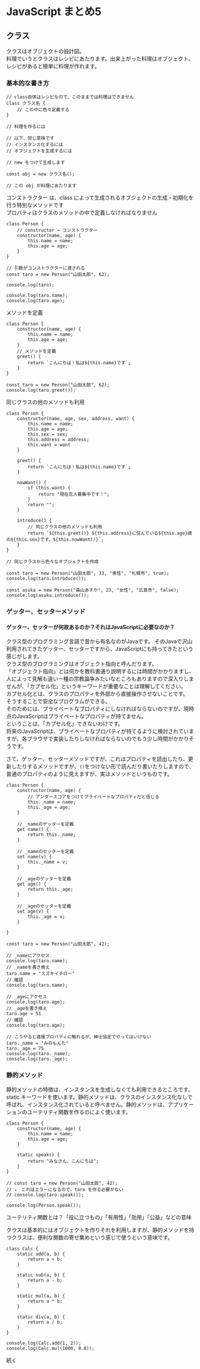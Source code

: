 # JavaScript まとめ5

## クラス

クラスはオブジェクトの設計図。  
料理でいうとクラスはレシピにあたります。出来上がった料理はオブジェクト。
レシピがあると簡単に料理が作れます。

### 基本的な書き方

```
// class自体はレシピなので、このままでは料理はできません
class クラス名 {
    // この中に色々定義する
}

// 料理を作るには

// 以下、同じ意味です
// インスタンス化するには
// オブジェクトを生成するには

// new をつけて生成します

const obj = new クラス名();

// この obj が料理にあたります
```
コンストラクター は、class によって生成されるオブジェクトの生成・初期化を行う特別なメソッドです  
プロパティはクラスのメソッドの中で定義しなければなりません
```
class Person {
    // constructor → コンストラクター
    constructor(name, age) {
        this.name = name;
        this.age = age;
    }
}

// 引数がコンストラクターに渡される
const taro = new Person("山田太郎", 62);

console.log(taro);

console.log(taro.name);
console.log(taro.age);
```
メソッドを定義
```
class Person {
    constructor(name, age) {
        this.name = name;
        this.age = age;
    }
    // メソッドを定義
    greet() {
        return `こんにちは！私は${this.name}です`;
    }
}

const taro = new Person("山田太郎", 62);
console.log(taro.greet());
```
同じクラスの他のメソッドも利用
```
class Person {
    constructor(name, age, sex, address, want) {
        this.name = name;
        this.age = age;
        this.sex = sex;
        this.address = address;
        this.want = want
    }

    greet() {
        return `こんにちは！私は${this.name}です`;
    }

    nowWant() {
        if (this.want) {
            return "現在恋人募集中です！";
        }
        return "";
    }

    introduce() {
        // 同じクラスの他のメソッドも利用
        return `${this.greet()} ${this.address}に住んでいる${this.age}歳の${this.sex}です。${this.nowWant()}`;
    }
}

// 同じクラスから色々なオブジェクトを作成

const taro = new Person("山田太郎", 33, "男性", "札幌市", true);
console.log(taro.introduce());

const asuka = new Person("森山あすか", 23, "女性", "広島市", false);
console.log(asuka.introduce());
```

### ゲッター、セッターメソッド

#### ゲッター、セッターが何故あるのか？それはJavaScriptに必要なのか？

クラス型のプログラミング言語で昔から有名なのがJavaです。 
そのJavaで沢山利用されてきたゲッター、セッターですから、JavaScriptにも持ってきたという感じがします。  
クラス型のプログラミングはオブジェクト指向と呼んだります。  
「オブジェクト指向」とは何かを教科書通り説明するには時間がかかりますし、人によって見解も違い一種の宗教論争みたいなところもありますので深入りしませんが、「カプセル化」というキーワードが重要なことは理解してください。  
カプセル化とは、クラスのプロパティを外部から直接操作させないことです。  
そうすることで安全なプログラムができる。  
そのためには、プライベートなプロパティにしなければならないのですが、現時点のJavaScriptはプライベートなプロパティが持てません。  
ということは、「カプセル化」できないわけです。  
将来のJavaScriptは、プライベートなプロパティが持てるように検討されていますが、各ブラウザで実装したりしなければならないのでもう少し時間がかかりそうです。

さて、ゲッター、セッターメソッドですが、これはプロパティを読出したり、更新したりするメソッドですが、`()`をつけない形で読んだり書いたりしますので、普通のプロパティのように見えますが、実はメソッドというものです。
```
class Person {
    constructor(name, age) {
        // アンダースコアをつけてプライベートなプロパティだと信じる
        this._name = name;
        this._age = age;
    }

    // _nameのゲッターを定義
    get name() {
        return this._name;
    }

    // _nameのセッターを定義
    set name(v) {
        this._name = v;
    }

    // _ageのゲッターを定義
    get age() {
        return this._age;
    }

    // _ageのセッターを定義
    set age(v) {
        this._age = v;
    }

}

const taro = new Person("山田太郎", 42);

// _nameにアクセス
console.log(taro.name);
// _nameを書き換え
taro.name = "スズキイチロー"
// 確認
console.log(taro.name);

// _ageにアクセス
console.log(taro.age);
// _ageを書き換え
taro.age = 51
// 確認
console.log(taro.age);

// こうやると直接プロパティに触れるが、紳士協定でやってはいけない
taro._name = "みのもんた"
taro._age = 75
console.log(taro._name);
console.log(taro._age);
```

### 静的メソッド

静的メソッドの特徴は、インスタンスを生成しなくても利用できるところです。
static キーワードを使います。静的メソッドは、クラスのインスタンス化なしで呼ばれ、インスタンス化されていると呼べません。静的メソッドは、アプリケーションのユーテリティ関数を作るのによく使います。

```
class Person {
    constructor(name, age) {
        this.name = name;
        this.age = age;
    }

    static speak() {
        return "みなさん、こんにちは";
    }
}

// const taro = new Person("山田太郎", 42);
// ↓　これはエラーになるので、taro を作る必要がない
// console.log(taro.speak());

console.log(Person.speak());
```
ユーテリティ関数とは？「役に立つもの」「有用性」「効用」「公益」などの意味

クラスは基本的にはオブジェクトを作りそれを利用しますが、静的メソッドを持つクラスは、便利な関数の寄せ集めという感じで使うという意味です。
```
class Calc {
    static add(a, b) {
        return a + b;
    }

    static sub(a, b) {
        return a - b;
    }

    static mul(a, b) {
        return a * b;
    }

    static div(a, b) {
        return a / b;
    }
}

console.log(Calc.add(1, 2));
console.log(Calc.mul(1000, 0.8));
```
続く
